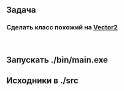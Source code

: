 ## Задача

### Сделать класс похожий на [Vector2](https://docs.microsoft.com/ru-ru/dotnet/api/system.numerics.vector2)

<br />

## Запускать ./bin/main.exe
## Исходники в ./src